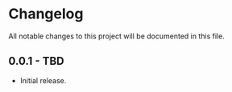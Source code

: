 # Changelog

All notable changes to this project will be documented in this file.

## 0.0.1 - TBD

- Initial release.
